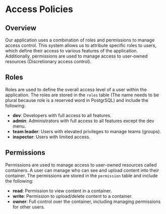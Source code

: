 # Access Policies

## Overview

Our application uses a combination of roles and permissions to manage access
control. This system allows us to attribute specific roles to users, which
define their access to various features of the application. Additionally,
permissions are used to manage access to user-owned resources (Discretionary
access control).

## Roles

Roles are used to define the overall access level of a user within the
application. The roles are stored in the `roles` table (The name needs to be
plural because role is a reserved word in PostgrSQL) and include the following:

- **dev**: Developers with full access to all features.
- **admin**: Administrators with full access to all features except the dev
  menu.
- **team leader**: Users with elevated privileges to manage teams (groups).
- **inspector**: Users with limited access.

## Permissions

Permissions are used to manage access to user-owned resources called containers.
A user can manage who can see and upload content into their container. The
permissions are stored in the `permission` table and include the following:

- **read**: Permission to view content in a container.
- **write**: Permission to upload/delete content to a container.
- **owner**: Full control over the container, including managing permissions for
  other users.
